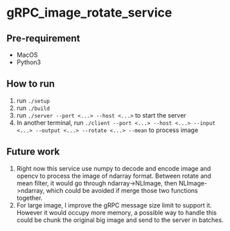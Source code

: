 # gRPC_image_rotate_service

Pre-requirement
-----------
* MacOS
* Python3

How to run
-----------
1. run `./setup`
2. run `./build`
3. run `./server --port <...> --host <...>` to start the server
4. In another terminal, run `./client --port <...> --host <...> --input <...> --output <...> --rotate <...> --mean` to process image


Future work
-----------
1. Right now this service use numpy to decode and encode image and opencv to process the image of ndarray format. Between rotate and mean filter, it would go through ndarray->NLImage, then NLImage->ndarray, which could be avoided if merge those two functions together.
2. For large image, I improve the gRPC message size limit to support it. However it would occupy more memory, a possible way to handle this could be chunk the original big image and send to the server in batches.

